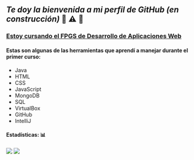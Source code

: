 <!--
**MaestreDniel/maestredniel** is a ✨ _special_ ✨ repository because its `README.md` (this file) appears on your GitHub profile.

Here are some ideas to get you started:

- 🔭 I’m currently working on ...
- 🌱 I’m currently learning ...
- 👯 I’m looking to collaborate on ...
- 🤔 I’m looking for help with ...
- 💬 Ask me about ...
- 📫 How to reach me: ...
- 😄 Pronouns: ...
- ⚡ Fun fact: ...
-->

## _Te doy la bienvenida a mi perfil de GitHub (en construcción)_ :construction: :warning: :construction:

### <ins>Estoy cursando el FPGS de Desarrollo de Aplicaciones Web</ins>

#### Estas son algunas de las herramientas que aprendí a manejar durante el primer curso:

* Java
* HTML
* CSS
* JavaScript
* MongoDB
* SQL
* VirtualBox
* GitHub
* IntelliJ

#### Estadísticas: :bar_chart:

<img align="center" src="https://github.com/MaestreDniel/stats/blob/master/generated/languages.svg"/> <img align="center" src="https://github.com/MaestreDniel/stats/blob/master/generated/overview.svg"/>
